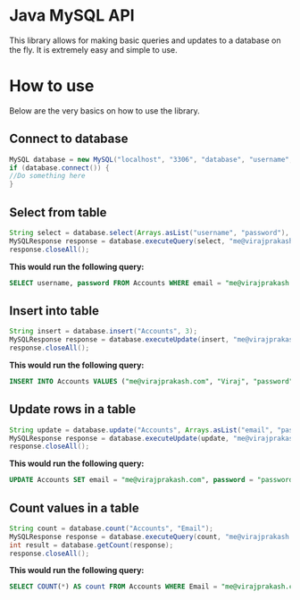 # Java MySQL API
This library allows for making basic queries and updates to a database on the fly. 
It is extremely easy and simple to use.
# How to use
Below are the very basics on how to use the library.
## Connect to database
```java
MySQL database = new MySQL("localhost", "3306", "database", "username", "password");
if (database.connect()) {
//Do something here
}
```
## Select from table
```java
String select = database.select(Arrays.asList("username", "password"), "Accounts", "email");
MySQLResponse response = database.executeQuery(select, "me@virajprakash.com");
response.closeAll();
```
**This would run the following query:**
```sql
SELECT username, password FROM Accounts WHERE email = "me@virajprakash.com";
```
## Insert into table
```java
String insert = database.insert("Accounts", 3);
MySQLResponse response = database.executeUpdate(insert, "me@virajprakash.com", "Viraj", "password");
response.closeAll();
```
**This would run the following query:**
```sql
INSERT INTO Accounts VALUES ("me@virajprakash.com", "Viraj", "password");
```
## Update rows in a table
```java
String update = database.update("Accounts", Arrays.asList("email", "password"), "username");
MySQLResponse response = database.executeUpdate(update, "me@virajprakash.com", "password123", "Viraj");
response.closeAll();
```
**This would run the following query:**
```sql
UPDATE Accounts SET email = "me@virajprakash.com", password = "password123" WHERE username = "Viraj";
```
## Count values in a table
```java
String count = database.count("Accounts", "Email");
MySQLResponse response = database.executeQuery(count, "me@virajprakash.com");
int result = database.getCount(response);
response.closeAll();
```
**This would run the following query:**
```sql
SELECT COUNT(*) AS count FROM Accounts WHERE Email = "me@virajprakash.com";
```
